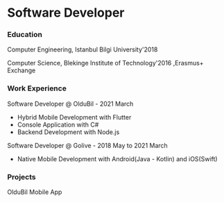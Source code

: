 # Software Developer

### Education
Computer Engineering, Istanbul Bilgi University'2018

Computer Science, Blekinge Institute of Technology'2016 ,Erasmus+ Exchange

### Work Experience
Software Developer @ OlduBil - 2021 March
- Hybrid Mobile Development with Flutter
- Console Application with C#
- Backend Development with Node.js

Software Developer @ Golive - 2018 May to 2021 March 
- Native Mobile Development with Android(Java - Kotlin) and iOS(Swift)

### Projects
OlduBil Mobile App
